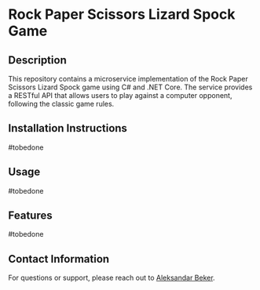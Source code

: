 # Rock Paper Scissors Lizard Spock Game

## Description
This repository contains a microservice implementation of the Rock Paper Scissors Lizard Spock game using C# and .NET Core. The service provides a RESTful API that allows users to play against a computer opponent, following the classic game rules.

## Installation Instructions
#tobedone

## Usage
#tobedone

## Features
#tobedone

## Contact Information
For questions or support, please reach out to [Aleksandar Beker](mailto:acabeker@gmail.com).
